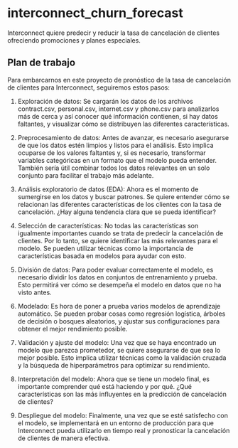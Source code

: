 # interconnect_churn_forecast

Interconnect quiere predecir y reducir la tasa de cancelación de clientes ofreciendo promociones y planes especiales.

## Plan de trabajo

Para embarcarnos en este proyecto de pronóstico de la tasa de cancelación de clientes para Interconnect, seguiremos estos pasos:

1. Exploración de datos: Se cargarán los datos de los archivos contract.csv, personal.csv, internet.csv y phone.csv para analizarlos más de cerca y así conocer qué información contienen, si hay datos faltantes, y visualizar cómo se distribuyen las diferentes características.

2. Preprocesamiento de datos: Antes de avanzar, es necesario asegurarse de que los datos estén limpios y listos para el análisis. Esto implica ocuparse de los valores faltantes y, si es necesario, transformar variables categóricas en un formato que el modelo pueda entender. También sería útil combinar todos los datos relevantes en un solo conjunto para facilitar el trabajo más adelante.

3. Análisis exploratorio de datos (EDA): Ahora es el momento de sumergirse en los datos y buscar patrones. Se quiere entender cómo se relacionan las diferentes características de los clientes con la tasa de cancelación. ¿Hay alguna tendencia clara que se pueda identificar?

4. Selección de características: No todas las características son igualmente importantes cuando se trata de predecir la cancelación de clientes. Por lo tanto, se quiere identificar las más relevantes para el modelo. Se pueden utilizar técnicas como la importancia de características basada en modelos para ayudar con esto.

5. División de datos: Para poder evaluar correctamente el modelo, es necesario dividir los datos en conjuntos de entrenamiento y prueba. Esto permitirá ver cómo se desempeña el modelo en datos que no ha visto antes.

6. Modelado: Es hora de poner a prueba varios modelos de aprendizaje automático. Se pueden probar cosas como regresión logística, árboles de decisión o bosques aleatorios, y ajustar sus configuraciones para obtener el mejor rendimiento posible.

7. Validación y ajuste del modelo: Una vez que se haya encontrado un modelo que parezca prometedor, se quiere asegurarse de que sea lo mejor posible. Esto implica utilizar técnicas como la validación cruzada y la búsqueda de hiperparámetros para optimizar su rendimiento.

8. Interpretación del modelo: Ahora que se tiene un modelo final, es importante comprender qué está haciendo y por qué. ¿Qué características son las más influyentes en la predicción de cancelación de clientes?

9. Despliegue del modelo: Finalmente, una vez que se esté satisfecho con el modelo, se implementará en un entorno de producción para que Interconnect pueda utilizarlo en tiempo real y pronosticar la cancelación de clientes de manera efectiva.
